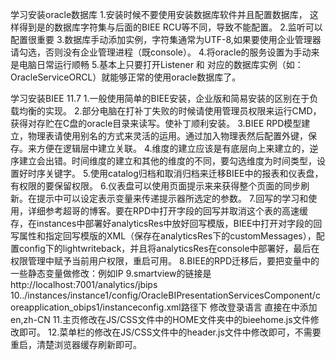 学习安装oracle数据库
1.安装时候不要使用安装数据库软件并且配置数据库， 这样得到是的数据库字符集与后面的BIEE RCU等不同，导致不能配置。
2.监听可以配置很重要
3.数据库手动添加实例，字符集通常为UTF-8,如果要使用企业管理器请勾选，否则没有企业管理进程（既console）。
4.将oracle的服务设置为手动来是电脑日常运行顺畅
5.基本上只要打开Listener 和 对应的数据库实例（如：OracleServiceORCL）就能够正常的使用oracle数据库了。
 
学习安装BIEE 11.7
1.一般使用简单的BIEE安装，企业版和简易安装的区别在于负载均衡的实现。
2.部分电脑在打补丁失败的时候请使用管理员权限来运行CMD，获得对存贮在C盘的oracle目录来读写。使补丁顺利安装。
3.BIEE RPD模型建立，物理表请使用别名的方式来灵活的运用。通过加入物理表然后配置外键，保存。来方便在逻辑层中建立关联。
4.维度的建立应该是有底层向上来建立的，逆序建立会出错。时间维度的建立和其他的维度的不同，要勾选维度为时间类型，设置好时序关键字。
5.使用catalog归档和取消归档来迁移BIEE中的报表和仪表盘，有权限的要保留权限。
6.仪表盘可以使用页面提示来来获得整个页面的同步刷新。在提示中可以设定表示变量来传递提示器所选定的参数。
7.回写的学习和使用，详细参考超哥的博客。要在RPD中打开字段的回写并取消这个表的高速缓存，在instances中部署好analyticsRes中放好回写模版，BIEE中打开对字段的回写属性和指定回写模版的XML（保存在analyticsRes下的customMessages），配置config下的lightwriteback，并且将analyticsRes在console中部署好，最后在权限管理中赋予当前用户权限，重启可用。
8.BIEE的RPD迁移后，要把变量中的一些静态变量做修改：例如IP
9.smartview的链接是http://localhost:7001/analytics/jbips
10../instances/instance1/config/OracleBIPresentationServicesComponent/coreapplication_obips1/instanceconfig.xml路径下 修改登录语言 直接在<ServerInstance>中添加<Localization><AllowedLanguages>en,zh-CN</AllowedLanguages> </Localization>
11.主页修改在JS/CSS文件中的HOME文件夹中的bieehome.js文件修改即可。
12.菜单栏的修改在JS/CSS文件中的header.js文件中修改即可，不需要重启，清楚浏览器缓存刷新即可。